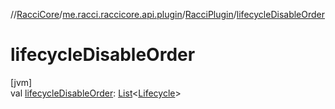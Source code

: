 //[RacciCore](../../../index.md)/[me.racci.raccicore.api.plugin](../index.md)/[RacciPlugin](index.md)/[lifecycleDisableOrder](lifecycle-disable-order.md)

# lifecycleDisableOrder

[jvm]\
val [lifecycleDisableOrder](lifecycle-disable-order.md): [List](https://kotlinlang.org/api/latest/jvm/stdlib/kotlin.collections/-list/index.html)&lt;[Lifecycle](../../me.racci.raccicore.api.lifecycle/-lifecycle/index.md)&gt;
